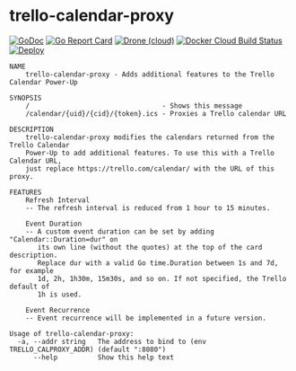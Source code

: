 # trello-calendar-proxy
[![GoDoc](https://img.shields.io/badge/godoc-reference-blue)](https://godoc.org/github.com/geek1011/trello-calendar-proxy) [![Go Report Card](https://goreportcard.com/badge/github.com/geek1011/trello-calendar-proxy)](https://goreportcard.com/report/github.com/geek1011/trello-calendar-proxy) [![Drone (cloud)](https://img.shields.io/drone/build/geek1011/trello-calendar-proxy)](https://cloud.drone.io/geek1011/trello-calendar-proxy) [![Docker Cloud Build Status](https://img.shields.io/docker/cloud/build/geek1011/trello-calendar-proxy)](https://hub.docker.com/r/geek1011/trello-calendar-proxy) [![Deploy](https://img.shields.io/badge/heroku-deploy-blueviolet)](https://heroku.com/deploy)

```
NAME
    trello-calendar-proxy - Adds additional features to the Trello Calendar Power-Up

SYNOPSIS
    /                                 - Shows this message
    /calendar/{uid}/{cid}/{token}.ics - Proxies a Trello calendar URL

DESCRIPTION
    trello-calendar-proxy modifies the calendars returned from the Trello Calendar
    Power-Up to add additional features. To use this with a Trello Calendar URL,
    just replace https://trello.com/calendar/ with the URL of this proxy.

FEATURES
    Refresh Interval
    -- The refresh interval is reduced from 1 hour to 15 minutes.

    Event Duration
    -- A custom event duration can be set by adding "Calendar::Duration=dur" on
       its own line (without the quotes) at the top of the card description.
       Replace dur with a valid Go time.Duration between 1s and 7d, for example
       1d, 2h, 1h30m, 15m30s, and so on. If not specified, the Trello default of
       1h is used.

    Event Recurrence
    -- Event recurrence will be implemented in a future version.
```

```
Usage of trello-calendar-proxy:
  -a, --addr string   The address to bind to (env TRELLO_CALPROXY_ADDR) (default ":8080")
      --help          Show this help text
```
